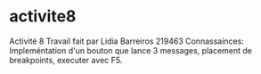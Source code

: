 # activite8
Activité 8
Travail fait par Lidia Barreiros 219463 
Connassainces: Impleméntation d'un bouton que lance 3 messages, placement de breakpoints, executer avec F5.
